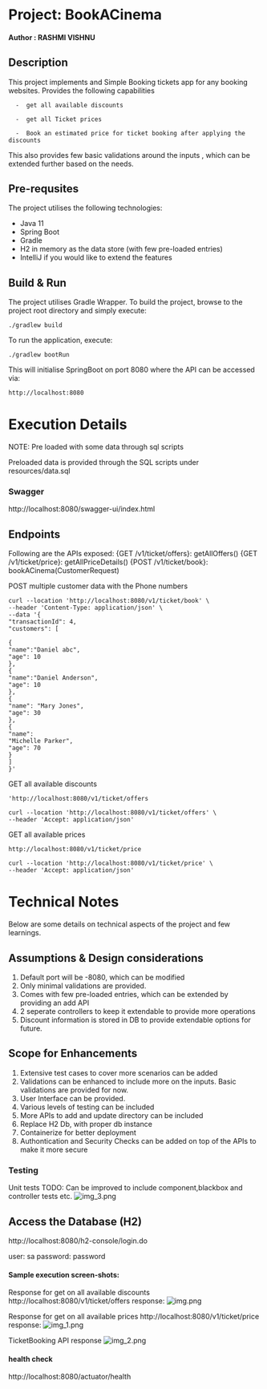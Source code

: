 
#                                                   Project: BookACinema
#### Author : RASHMI VISHNU

##  Description
This project implements and Simple Booking tickets app for any booking websites. Provides the following capabilities 

      -  get all available discounts
      
      -  get all Ticket prices
      
      -  Book an estimated price for ticket booking after applying the discounts

This also provides few basic validations around the inputs , which can be extended further based on the needs.

## Pre-requsites
The project utilises the following technologies:
- Java 11
- Spring Boot
- Gradle
- H2 in memory as the data store (with few pre-loaded entries)
- IntelliJ if you would like to extend the features

## Build & Run
The project utilises Gradle Wrapper.
To build the project, browse to the project root directory and simply execute:
```
./gradlew build
```
To run the application, execute:
```
./gradlew bootRun
```
This will initialise SpringBoot on port 8080 where the API can be accessed via:
```
http://localhost:8080
```

# Execution Details
NOTE: Pre loaded with some data through sql scripts

Preloaded data is provided through the SQL scripts under resources/data.sql
 
### Swagger ###
http://localhost:8080/swagger-ui/index.html

## Endpoints

Following are the APIs exposed: 
	{GET /v1/ticket/offers}: getAllOffers()
	{GET /v1/ticket/price}: getAllPriceDetails()
	{POST /v1/ticket/book}: bookACinema(CustomerRequest)

POST multiple customer data with the Phone numbers

```shell
curl --location 'http://localhost:8080/v1/ticket/book' \
--header 'Content-Type: application/json' \
--data '{
"transactionId": 4,
"customers": [
  
{
"name":"Daniel abc",
"age": 10
},
{
"name":"Daniel Anderson",
"age": 10
},
{
"name": "Mary Jones",
"age": 30
},
{
"name":
"Michelle Parker",
"age": 70
}
]
}'
```

GET all available discounts
```shell
'http://localhost:8080/v1/ticket/offers

curl --location 'http://localhost:8080/v1/ticket/offers' \
--header 'Accept: application/json'

```

GET all available prices
```shell
http://localhost:8080/v1/ticket/price

curl --location 'http://localhost:8080/v1/ticket/price' \
--header 'Accept: application/json'
```

 

# Technical Notes
Below are some details on technical aspects of the project and few learnings.

## Assumptions & Design considerations
1. Default port will be -8080, which can be modified
2. Only minimal validations are provided.
3. Comes with few pre-loaded entries, which can be extended by providing an add API
4. 2 seperate controllers to keep it extendable to provide more operations
5. Discount information is stored in DB to provide extendable options for future.

## Scope for Enhancements
1. Extensive test cases to cover more scenarios can be added
2. Validations can be enhanced to include more on the inputs. Basic validations are provided for now.
3. User Interface can be provided.
4. Various levels of testing can be included
5. More APIs to add and update directory can be included
6. Replace H2 Db, with proper db instance
7. Containerize for better deployment
8. Authontication and Security Checks can be added on top of the APIs to make it more secure


### Testing
Unit tests
TODO: Can be improved to include component,blackbox and controller tests etc.
![img_3.png](img_3.png)


## Access the Database (H2)

http://localhost:8080/h2-console/login.do

user: sa
password: password


#### Sample execution screen-shots:
Response for get on all available discounts
http://localhost:8080/v1/ticket/offers
response: 
![img.png](img.png)


Response for get on all available prices
http://localhost:8080/v1/ticket/price
response:
![img_1.png](img_1.png)

TicketBooking API response
![img_2.png](img_2.png)
#### health check
http://localhost:8080/actuator/health
